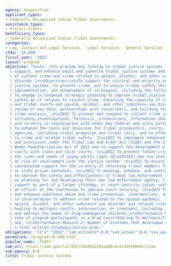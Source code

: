 ```yaml
---
agency: Unspecified
applicant_types:
- Federally Recognized lndian Tribal Governments
assistance_types:
- Project Grants
beneficiary_types:
- Federally Recognized Indian Tribal Governments
categories:
- Law, Justice and Legal Services - Legal Services - General Services
cfda: '16.608'
fiscal_year: '2022'
layout: program
objective: "Goals: \nTo provide key funding to tribal justice systems to develop,\
  \ support, and enhance adult and juvenile tribal justice systems and the prevention\
  \ of violent crime and crime related to opioid, alcohol, and other substance use\
  \ disorder.\n\nObjectives:\n\nTo support the critical and priority needs of tribal\
  \ justice systems, to prevent crime, and to ensure tribal safety through the development,\
  \ implementation, and enhancement of strategies, including the following: \n\u2022\
  \ To engage in targeted strategic planning to improve tribal justice and community\
  \ safety as it relates to violent crime, enhancing the capacity of tribal prosecutors\
  \ and tribal courts and opioid, alcohol, and other substance use disorder, including\
  \ review of key data, partnerships with researchers, and building the capacity for\
  \ crime analysis. \n\u2022 To prevent and respond to violent crime in tribal communities,\
  \ including investigations, forensics, prosecutions, information sharing, and supervision\
  \ and re-entry in coordination with other key federal and state partners. \n\u2022\
  \ To enhance the tools and resources for tribal prosecutors, courts, and corrections\
  \ agencies, including tribal probation and tribal jails, and to effectively respond\
  \ to crime and related tribal safety. \n\u2022 To implement enhanced authorities\
  \ and provisions under the Tribal Law and Order Act (TLOA) and the Violence Against\
  \ Women Reauthorization Act of 2013 and to support the development of joint jurisdiction\
  \ courts with state and local courts. \n\u2022 To prevent future crime by addressing\
  \ the risks and needs of young adults (ages 18\u201325) who are involved with or\
  \ at risk of involvement with the justice system. \n\u2022 To ensure safety through\
  \ coordinated support for the re-entry of returning tribal members from federal\
  \ or state prison sentences. \n\u2022 To develop, enhance, and continue programs\
  \ to improve the safety and effectiveness of tribal law enforcement officers such\
  \ as planning for and developing their own law enforcement agency, law enforcement\
  \ support as part of a larger strategy, or court security issues such as adding\
  \ an officer at the courthouse to improve court security. \n\u2022 To develop, implement,\
  \ and enhance substance abuse and crime prevention, interventions, and alternatives\
  \ to incarceration to address crime related to the opioid epidemic. This can include\
  \ opioid, alcohol, and other substance use disorder and related crime prevention;\
  \ healing to wellness courts; intervention; or treatment, including those that prevent\
  \ and address the needs of drug-endangered children.\n\nPerformance Measure 1: Graduation/completion\
  \ rate of program participants in a Drug Court/Healing-To-Wellness/Treatment program;\
  \ and, \n\nPerformance Measure 2: Number of Grantees that developed a completed\
  \ a final written strategic/action plan."
obligations: '[{"x":"2022","sam_estimate":0.0,"sam_actual":0.0,"usa_spending_actual":29469431.13},{"x":"2023","sam_estimate":20600000.0,"sam_actual":0.0,"usa_spending_actual":-1098864.32},{"x":"2024","sam_estimate":0.0,"sam_actual":0.0,"usa_spending_actual":0.0}]'
permalink: /program/16.608.html
popular_name: (TCAP)
sam_url: https://sam.gov/fal/59c73560632341aa86cbc4c41919069c/view
sub-agency: N/A
title: Tribal Justice Systems
---
```

